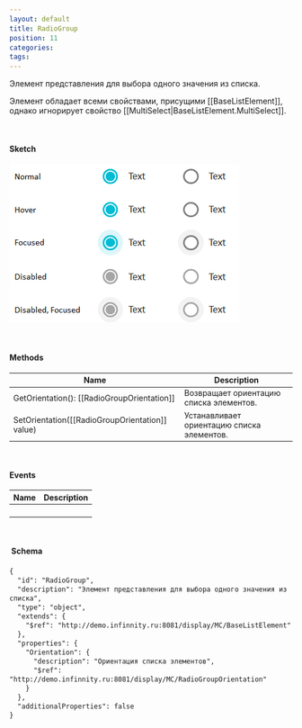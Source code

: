 ```yaml
---
layout: default
title: RadioGroup
position: 11
categories: 
tags: 
---
```


Элемент представления для выбора одного значения из списка.

Элемент обладает всеми свойствами, присущими [[BaseListElement]], однако игнорирует свойство [[MultiSelect|BaseListElement.MultiSelect]].

   

#### Sketch

![](RadioGroup.png)  


   

#### Methods

|Name|Description|
|----|-----------|
|GetOrientation(): [[RadioGroupOrientation]]|Возвращает ориентацию списка элементов.|
|SetOrientation([[RadioGroupOrientation]] value)|Устанавливает ориентацию списка элементов.|

   

#### Events

|Name|Description|
|----|-----------|
| | |

    

####  Schema

```
{
  "id": "RadioGroup",
  "description": "Элемент представления для выбора одного значения из списка",
  "type": "object",
  "extends": {
    "$ref": "http://demo.infinnity.ru:8081/display/MC/BaseListElement"
  },
  "properties": {
    "Orientation": {
      "description": "Ориентация списка элементов",
      "$ref": "http://demo.infinnity.ru:8081/display/MC/RadioGroupOrientation"
    }
  },
  "additionalProperties": false
}
```

   

 


